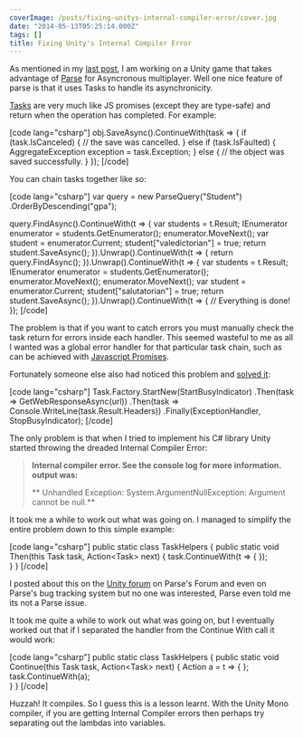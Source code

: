 ```yaml
---
coverImage: /posts/fixing-unitys-internal-compiler-error/cover.jpg
date: "2014-05-13T05:25:14.000Z"
tags: []
title: Fixing Unity's Internal Compiler Error
---
```


As mentioned in my [last post](https://www.mikecann.co.uk/personal-project/parse-com-type-safe-extensions-for-unity/), I am working on a Unity game that takes advantage of [Parse](https://parse.com) for Asyncronous multiplayer. Well one nice feature of parse is that it uses Tasks to handle its asynchronicity.

<!-- more -->

[Tasks](https://www.parse.com/docs/unity_guide#tasks) are very much like JS promises (except they are type-safe) and return when the operation has completed. For example:

[code lang="csharp"]
obj.SaveAsync().ContinueWith(task =>
{
if (task.IsCanceled)
{
// the save was cancelled.
}
else if (task.IsFaulted)
{
AggregateException exception = task.Exception;
}
else
{
// the object was saved successfully.
}
});
[/code]

You can chain tasks together like so:

[code lang="csharp"]
var query = new ParseQuery<ParseObject>(&quot;Student&quot;)
.OrderByDescending(&quot;gpa&quot;);

query.FindAsync().ContinueWith(t =>
{
var students = t.Result;
IEnumerator<ParseObject> enumerator = students.GetEnumerator();
enumerator.MoveNext();
var student = enumerator.Current;
student[&quot;valedictorian&quot;] = true;
return student.SaveAsync();
}).Unwrap().ContinueWith(t =>
{
return query.FindAsync();
}).Unwrap().ContinueWith(t =>
{
var students = t.Result;
IEnumerator<ParseObject> enumerator = students.GetEnumerator();
enumerator.MoveNext();
enumerator.MoveNext();
var student = enumerator.Current;
student[&quot;salutatorian&quot;] = true;
return student.SaveAsync();
}).Unwrap().ContinueWith(t =>
{
// Everything is done!
});
[/code]

The problem is that if you want to catch errors you must manually check the task return for errors inside each handler. This seemed wasteful to me as all I wanted was a global error handler for that particular task chain, such as can be achieved with [Javascript Promises](https://www.parse.com/docs/js_guide#promises-errors).

Fortunately someone else also had noticed this problem and [solved it](https://www.rizalalmashoor.com/blog/exception-handling-wrappers-for-taskcontinuewith/):

[code lang="csharp"]
Task.Factory.StartNew(StartBusyIndicator)
.Then(task => GetWebResponseAsync(url))
.Then(task => Console.WriteLine(task.Result.Headers))
.Finally(ExceptionHandler, StopBusyIndicator);
[/code]

The only problem is that when I tried to implement his C# library Unity started throwing the dreaded Internal Compiler Error:

> **Internal compiler error. See the console log for more information. output was:**
>
> ** Unhandled Exception: System.ArgumentNullException: Argument cannot be null.**

It took me a while to work out what was going on. I managed to simplify the entire problem down to this simple example:

[code lang="csharp"]
public static class TaskHelpers
{
public static void Then<TIn>(this Task<TIn> task, Action<Task<TIn>> next)
{
task.ContinueWith(t =>
{
});  
 }
}
[/code]

I posted about this on the [Unity forum](https://forum.unity3d.com/threads/242919-Internal-compiler-error) on Parse's Forum and even on Parse's bug tracking system but no one was interested, Parse even told me its not a Parse issue.

It took me quite a while to work out what was going on, but I eventually worked out that if I separated the handler from the Continue With call it would work:

[code lang="csharp"]
public static class TaskHelpers
{
public static void Continue<TIn>(this Task<TIn> task, Action<Task<TIn>> next)
{
Action<Task> a = t => { };
task.ContinueWith(a);  
 }
}
[/code]

Huzzah! It compiles. So I guess this is a lesson learnt. With the Unity Mono compiler, if you are getting Internal Compiler errors then perhaps try separating out the lambdas into variables.
